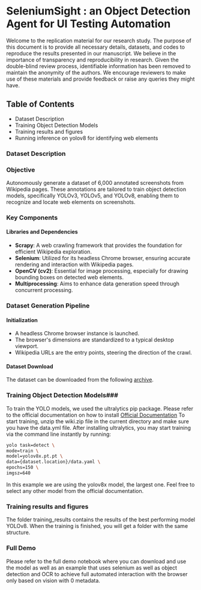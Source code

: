 # SeleniumSight : an Object Detection Agent for UI Testing Automation #

Welcome to the replication material for our research study. The purpose of this document is to provide all necessary details, datasets, and codes to reproduce the results presented in our manuscript. We believe in the importance of transparency and reproducibility in research. Given the double-blind review process, identifiable information has been removed to maintain the anonymity of the authors. We encourage reviewers to make use of these materials and provide feedback or raise any queries they might have.

## Table of Contents ## 
<ul>
  <li>Dataset Description</li>
  <li>Training Object Detection Models</li>
  <li>Training results and figures</li>
  <li> Running inference on yolov8 for identifying web elements
  
</ul>


### Dataset Description ###

### Objective ###
Autonomously generate a dataset of 6,000 annotated screenshots from Wikipedia pages. These annotations are tailored to train object detection models, specifically YOLOv3, YOLOv5, and YOLOv8, enabling them to recognize and locate web elements on screenshots.

### Key Components ###

#### Libraries and Dependencies
- **Scrapy**: A web crawling framework that provides the foundation for efficient Wikipedia exploration.
- **Selenium**: Utilized for its headless Chrome browser, ensuring accurate rendering and interaction with Wikipedia pages.
- **OpenCV (cv2)**: Essential for image processing, especially for drawing bounding boxes on detected web elements.
- **Multiprocessing**: Aims to enhance data generation speed through concurrent processing.

### Dataset Generation Pipeline

#### Initialization
- A headless Chrome browser instance is launched.
- The browser's dimensions are standardized to a typical desktop viewport.
- Wikipedia URLs are the entry points, steering the direction of the crawl.

#### Dataset Download
The dataset can be downloaded from the following [archive](https://zenodo.org/records/10041768).

### Training Object Detection Models###

To train the YOLO models, we used the ultralytics pip package.
Please refer to the official documentation on how to install [Official Documentation](https://docs.ultralytics.com/#where-to-start)
To start training, unzip the wiki.zip file in the current directory and make sure you have the data.yml file.
After installing ultralytics, you may start training via the command line instantly by running:
```bash
yolo task=detect \
mode=train \
model=yolov8x.pt.pt \
data={dataset.location}/data.yaml \
epochs=150 \
imgsz=640
```
In this example we are using the yolov8x model, the largest one. Feel free to select any other model from the official documentation.

### Training results and figures ###

The folder training_results contains the results of the best performing model YOLOv8.
When the training is finished, you will get a folder with the same structure.

### Full Demo ###

Please refer to the full demo notebook where you can download and use the model as well as an example that uses selenium as well as object detection and OCR to achieve full automated interaction with the browser only based on vision with 0 metadata.


